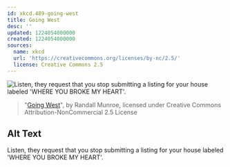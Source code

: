 ```yaml
---
id: xkcd.489-going-west
title: Going West
desc: ''
updated: 1224054000000
created: 1224054000000
sources:
  name: xkcd
  url: 'https://creativecommons.org/licenses/by-nc/2.5/'
  license: Creative Commons 2.5
---
```

![Listen, they request that you stop submitting a listing for your house labeled 'WHERE YOU BROKE MY HEART'.](https://imgs.xkcd.com/comics/going_west.png)
> "[Going West](https://xkcd.com/489/)", by Randall Munroe, licensed under Creative Commons Attribution-NonCommercial 2.5 License

## Alt Text
Listen, they request that you stop submitting a listing for your house labeled 'WHERE YOU BROKE MY HEART'.
